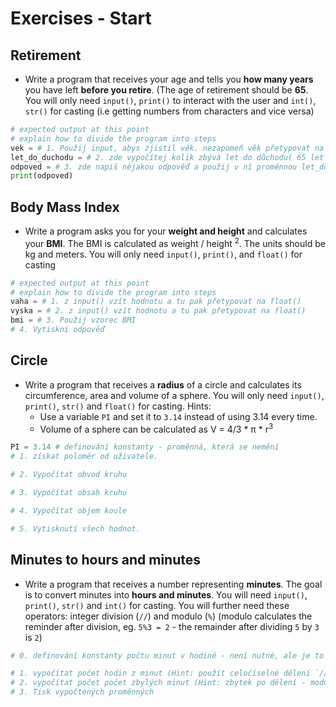 # Exercises - Start
## Retirement
* Write a program that receives your age and tells you **how many years** you have left **before you retire**. (The age of retirement should be **65**.
You will only need `input()`, `print()` to interact with the user and `int()`, `str()` for casting (i.e getting numbers from characters and vice versa)

```python
# expected output at this point
# explain how to divide the program into steps
vek = # 1. Použij input, abys zjistil věk. nezapomeň věk přetypovat na int !
let_do_duchodu = # 2. zde vypočítej kolik zbývá let do důchodu( 65 let v ČR)
odpoved = # 3. zde napiš nějakou odpověď a použij v ní proměnnou let_do_důchodu (nezapomeň jí přetypovat na str()!)
print(odpoved)
```

## Body Mass Index
* Write a program asks you for your **weight and height** and calculates your **BMI**. The BMI is calculated as weight / height <sup>2</sup>. The units should be kg and meters.
You will only need `input()`, `print()`, and `float()` for casting

```python
# expected output at this point
# explain how to divide the program into steps
vaha = # 1. z input() vzít hodnotu a tu pak přetypovat na float()
vyska = # 2. z input() vzít hodnotu a tu pak přetypovat na float()
bmi = # 3. Použij vzorec BMI
# 4. Vytiskni odpověď
```
## Circle
* Write a program that receives a **radius** of a circle and calculates its circumference, area and volume of a sphere. You will only need `input()`, `print()`, `str()` and `float()` for casting.
Hints:
  - Use a variable `PI` and set it to `3.14` instead of using 3.14 every time.
  - Volume of a sphere can be calculated as V = 4/3 * π * r<sup>3</sup>

```python
PI = 3.14 # definování konstanty - proměnná, která se nemění
# 1. získat poloměr od uživatele.

# 2. Vypočítat obvod kruhu

# 3. Vypočítat obsah kruhu

# 4. Vypočítat objem koule

# 5. Vytisknutí všech hodnot.

```

## Minutes to hours and minutes
* Write a program that receives a number representing **minutes**. The goal is to convert minutes into **hours and minutes**. You will need `input()`, `print()`, `str()` and `int()` for casting. You will further need these operators: integer division (`//`) and modulo (`%`) (modulo calculates the reminder after division, eg. `5%3 = 2` - the remainder after dividing `5` by `3` is `2`)

```python
# 0. definování konstanty počtu minut v hodině - není nutné, ale je to lepší. Kód je čitelnější 

# 1. vypočítat počet hodin z minut (Hint: použít celočíselné dělení `//`)
# 2. vypočítat počet počet zbylých minut (Hint: zbytek po dělení - modulo `%`)
# 3. Tisk vypočtených proměnných
```
